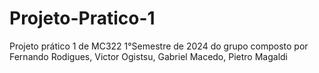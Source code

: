 # Projeto-Pratico-1
Projeto prático 1 de MC322 1°Semestre de 2024 do grupo composto por Fernando Rodigues, Victor Ogistsu, Gabriel Macedo, Pietro Magaldi
